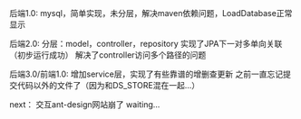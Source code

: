 后端1.0:
mysql，简单实现，未分层，解决maven依赖问题，LoadDatabase正常显示

后端2.0:
分层：model，controller，repository
实现了JPA下一对多单向关联（初步运行成功）
解决了controller访问多个路径的问题

后端3.0/前端1.0:
增加service层，实现了有些靠谱的增删查更新
之前一直忘记提交代码以外的文件了（因为和DS_STORE混在一起...）

next：
交互ant-design网站崩了
waiting...
